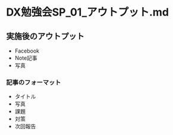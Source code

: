 # DX勉強会SP_01_アウトプット.md
## 実施後のアウトプット
- Facebook
- Note記事
- 写真

### 記事のフォーマット
- タイトル
- 写真
- 課題
- 対策
- 次回報告


